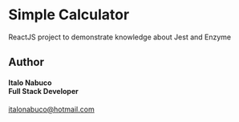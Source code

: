 # Simple Calculator

ReactJS project to demonstrate knowledge about Jest and Enzyme

## Author

#### Italo Nabuco<br>Full Stack Developer<br>
italonabuco@hotmail.com<br>
